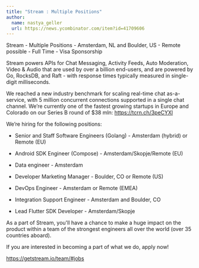 ```yaml
---
title: "Stream : Multiple Positions"
author:
  name: nastya_geller
  url: https://news.ycombinator.com/item?id=41709606
---
```

Stream - Multiple Positions - Amsterdam, NL and Boulder, US - Remote possible - Full Time - Visa Sponsorship

Stream powers APIs for Chat Messaging, Activity Feeds, Auto Moderation, Video &amp; Audio that are used by over a billion end-users, and are powered by Go, RocksDB, and Raft - with response times typically measured in single-digit milliseconds.

We reached a new industry benchmark for scaling real-time chat as-a-service, with 5 million concurrent connections supported in a single chat channel.
We’re currently one of the fastest growing startups in Europe and Colorado on our Series B round of $38 mln: <a href="https:&#x2F;&#x2F;tcrn.ch&#x2F;3peCYXl" rel="nofollow">https:&#x2F;&#x2F;tcrn.ch&#x2F;3peCYXl</a>

We’re hiring for the following positions:

*  Senior  and Staff Software Engineers (Golang) - Amsterdam (hybrid) or Remote (EU)

*  Android SDK Engineer (Compose) - Amsterdam&#x2F;Skopje&#x2F;Remote (EU)

*  Data engineer - Amsterdam

*  Developer Marketing Manager - Boulder, CO or Remote (US)

*  DevOps Engineer - Amsterdam or Remote (EMEA)

*  Integration Support Engineer - Amsterdam and Boulder, CO

*  Lead Flutter SDK Developer - Amsterdam&#x2F;Skopje

As a part of Stream, you&#x27;ll have a chance to make a huge impact on the product within a team of the strongest engineers all over the world (over 35 countries aboard).

If you are interested in becoming a part of what we do, apply now!

<a href="https:&#x2F;&#x2F;getstream.io&#x2F;team&#x2F;#jobs" rel="nofollow">https:&#x2F;&#x2F;getstream.io&#x2F;team&#x2F;#jobs</a>
<JobApplication />
